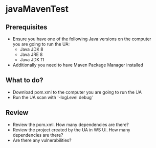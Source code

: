 # javaMavenTest

## Prerequisites
* Ensure you have one of the following Java versions on the computer you are going to run the UA: 
  * Java JDK 8
  * Java JRE 8
  * Java JDK 11
* Additionally you need to have Maven Package Manager installed 

## What to do?
* Download pom.xml to the computer you are going to run the UA
* Run the UA scan with '-logLevel debug' 

## Review
* Review the pom.xml. How many dependencies are there?
* Review the project created by the UA in WS UI. How many dependencies are there?
* Are there any vulnerabilities?
